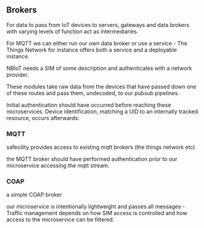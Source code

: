 ## Brokers

For data to pass from IoT devices to servers, gateways and data brokers with varying levels of function act as intermediaries.

For MQTT we can either run our own data broker or use a service - The Things Network for instance offers both a service 
and a deployable instance.

NBIoT needs a SIM of some description and authenticates with a network provider.

These modules take raw data from the devices that have passed down one of these routes and pass them, undecoded, to our pubsub
pipelines. 

Initial authentication should have occurred before reaching these microservices.
Device identification, matching a UID to an internally tracked resource, occurs afterwards:

### MQTT
safecility provides access to existing mqtt brokers (the things network etc) 

the MQTT broker should have performed authentication prior to our microservice accessing the mqtt stream.

### COAP
a simple COAP broker 

our microservice is intentionally lightweight and passes all messages - 
Traffic management depends on how SIM access is controlled and how access to the microservice can be filtered.